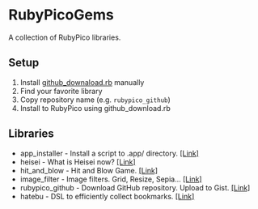 # RubyPicoGems
A collection of RubyPico libraries.

## Setup
1. Install [github_downaload.rb](https://github.com/rubypico/rubypico_github#github_downaloadrb) manually
2. Find your favorite library
3. Copy repository name (e.g. `rubypico_github`)
4. Install to RubyPico using github_download.rb

## Libraries
- app_installer - Install a script to .app/ directory. [[Link]](https://github.com/rubypico/app_installer)
- heisei - What is Heisei now? [[Link]](https://github.com/rubypico/heisei)
- hit_and_blow - Hit and Blow Game. [[Link]](https://github.com/rubypico/hit_and_blow)
- image_filter - Image filters. Grid, Resize, Sepia... [[Link]](https://github.com/rubypico/image_filter)
- rubypico_github - Download GitHub repository. Upload to Gist. [[Link]](https://github.com/rubypico/rubypico_github)
- hatebu - DSL to efficiently collect bookmarks. [[Link]](https://github.com/rubypico/hatebu)
